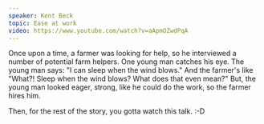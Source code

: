 ```yaml
---
speaker: Kent Beck
topic: Ease at work
video: https://www.youtube.com/watch?v=aApmOZwdPqA
---
```


Once upon a time, a farmer was looking for help, so he interviewed a number of potential farm helpers. One young man catches his eye. The young man says: "I can sleep when the wind blows." And the farmer's like "What?! Sleep when the wind blows? What does that even mean?" But, the young man looked eager, strong, like he could do the work, so the farmer hires him.

Then, for the rest of the story, you gotta watch this talk. :-D
